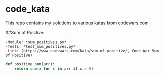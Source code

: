 # code_kata
This repo contains my solutions to various katas from codewars.com

##Sum of Positive:  

    -Module: *sum_positives.py*  
    -Tests: *test_sum_positives.py*
    -Link: (https://www.codewars.com/kata/sum-of-positive/, Code War Sum of Positive)

```python
def positive_sum(arr):
    return sum(x for x in arr if x > 0)
```
